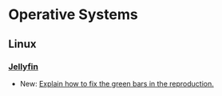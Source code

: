 # Operative Systems

## Linux

### [Jellyfin](jellyfin.md)

* New: [Explain how to fix the green bars in the reproduction.](jellyfin.md#green-bars-in-the-reproduction)